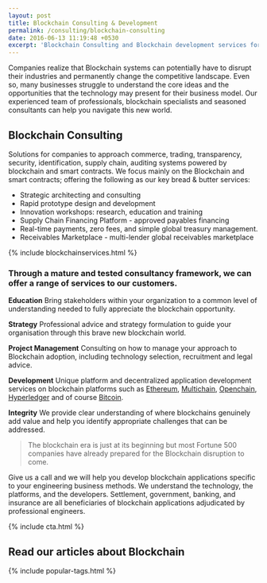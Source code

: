 ```yaml
---
layout: post
title: Blockchain Consulting & Development
permalink: /consulting/blockchain-consulting
date: 2016-06-13 11:19:48 +0530
excerpt: 'Blockchain Consulting and Blockchain development services for companies.'
---
```


Companies realize that Blockchain systems can potentially have to disrupt their industries and permanently change the competitive landscape. Even so, many businesses struggle to understand the core ideas and the opportunities that the technology may present for their business model. Our experienced team of professionals, blockchain specialists and seasoned consultants can help you navigate this new world.

## Blockchain Consulting

Solutions for companies to approach commerce, trading, transparency, security, identification, supply chain, auditing systems powered by blockchain and smart contracts. We focus mainly on the Blockchain and smart contracts; offering the following as our key bread & butter services:

-   Strategic architecting and consulting
-   Rapid prototype design and development
-   Innovation workshops: research, education and training
-   Supply Chain Financing Platform - approved payables financing
-   Real-time payments, zero fees, and simple global treasury management.
-   Receivables Marketplace - multi-lender global receivables marketplace

{% include blockchainservices.html %}

### Through a mature and tested consultancy framework, we can offer a range of services to our customers.

**Education**
Bring stakeholders within your organization to a common level of understanding needed to fully appreciate the blockchain opportunity.

**Strategy**
Professional advice and strategy formulation to guide your organisation through this brave new blockchain world.

**Project Management**
Consulting on how to manage your approach to Blockchain adoption, including technology selection, recruitment and legal advice.

**Development**
Unique platform and decentralized application development services on blockchain platforms such as [Ethereum](https://www.ethereum.org), [Multichain](http://www.multichain.com), [Openchain](https://www.openchain.org), [Hyperledger](https://www.hyperledger.org) and of course [Bitcoin](http://bitcoin.org).

**Integrity**
We provide clear understanding of where blockchains genuinely add value and help you identify appropriate challenges that can be addressed.

> The blockchain era is just at its beginning but most Fortune 500 companies have already prepared for the Blockchain disruption to come.

Give us a call and we will help you develop blockchain applications specific to your engineering business methods. We understand the technology, the platforms, and the developers. Settlement, government, banking, and insurance are all beneficiaries of blockchain applications adjudicated by professional engineers.

{% include cta.html %}

## Read our articles about Blockchain

{% include popular-tags.html %}
